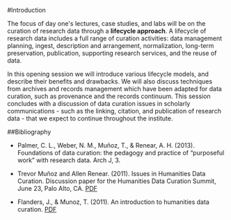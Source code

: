 #Introduction

The focus of day one's lectures, case studies, and labs will be on the curation of research data through a **lifecycle approach**. A lifecycle of research data includes a full range of curation activities: data management planning, ingest, description and arrangement, normalization, long-term preservation, publication, supporting research services, and the reuse of data. 

In this opening session we will introduce various lifecycle models, and describe their benefits and drawbacks. We will also discuss techniques from archives and records management which have been adapted for data curation, such as provenance and the records continuum. This session concludes with a discussion of data curation issues in scholarly communications - such as the linking, citation, and publication of research data - that we expect to continue throughout the institute. 

##Bibliography

- Palmer, C. L., Weber, N. M., Muñoz, T., & Renear, A. H. (2013). Foundations of data curation: the pedagogy and practice of “purposeful work” with research data. Arch J, 3.

- Trevor Muñoz and Allen Renear. (2011). Issues in Humanities Data Curation. Discussion paper for the Humanities Data Curation Summit, June 23, Palo Alto, CA. [PDF](https://www.ideals.illinois.edu/handle/2142/30852)

- Flanders, J., & Munoz, T. (2011). An introduction to humanities data curation. [PDF](http://guide.dhcuration.org/intro/pdf.php)  
